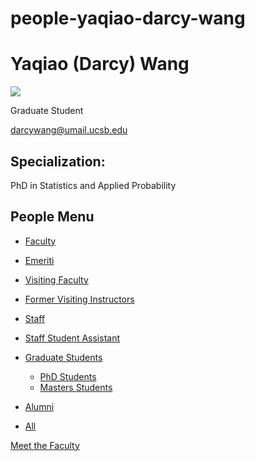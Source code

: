 # people-yaqiao-darcy-wang

# Yaqiao (Darcy) Wang

![](https://www.pstat.ucsb.edu/sites/default/files/styles/people_node/public/people/photo/IMG_6276%20%282%29.JPG?itok=eTWBTU_p)

Graduate Student

[darcywang@umail.ucsb.edu](mailto:darcywang@umail.ucsb.edu)

## Specialization:

PhD in Statistics and Applied Probability

## People Menu

- [Faculty](/people/academic "Faculty")
- [Emeriti](/people/emeriti "Emeriti")
- [Visiting Faculty](/people/visiting "Visiting Faculty")
- [Former Visiting Instructors](/people/lecturer "Former Visiting Instructors")
- [Staff](/people/staff)
- [Staff Student Assistant](/people/researcher "Staff Student Assistant")
- [Graduate Students](/people/student "Graduate Students")
  
  - [PhD Students](/people/student/phd "PhD Students")
  - [Masters Students](/people/student/masters "Masters Students")
- [Alumni](/people/alumni)
- [All](/people/all)

[Meet the Faculty](/people/meet-the-faculty)